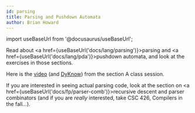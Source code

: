 ```yaml
---
id: parsing
title: Parsing and Pushdown Automata
author: Brian Howard
---
```

import useBaseUrl from '@docusaurus/useBaseUrl';

Read about <a href={useBaseUrl('docs/lang/parsing')}>parsing</a> and <a href={useBaseUrl('docs/lang/pda')}>pushdown automata</a>, and look at the exercises in those sections.

Here is the [video](https://drive.google.com/file/d/1EY-WPnyQYCwMDHBuxRXyqBqB2l7YU_cD/view) (and [DyKnow](https://drive.google.com/open?id=100AMiwpDtrUqs4S_acUgtHANLv5bP0q7)) from the section A class session. 

If you are interested in seeing actual parsing code, look at the section on <a href={useBaseUrl('docs/fp/parser-comb')}>recursive descent and parser combinators</a> (and if you are _really_ interested, take CSC 426, Compilers in the fall&hellip;).